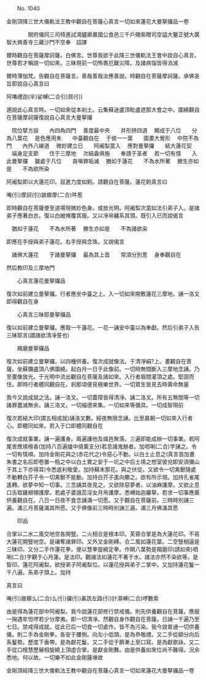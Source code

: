 ﻿　　No. 1040

金剛頂降三世大儀軌法王教中觀自在菩薩心真言一切如來蓮花大曼拏攞品一卷

　　　　開府儀同三司特進試鴻臚卿肅國公食邑三千戶賜紫贈司空謚大鑒正號大廣智大興善寺三藏沙門不空奉　詔譯


爾時觀自在菩薩摩訶薩。白佛言。世尊我欲于此降三世儀軌法王會中說自心真言。世尊若才稱說一切如來。三昧現前一切怖畏厄難災障。及諸病惱皆得消滅

爾時薄伽梵。告觀自在菩薩言。善哉善哉汝應善說。時觀自在菩薩摩訶薩。承佛圣旨即說自心真言曰

阿嚕禮迦(半)娑嚩(二合引)賀(引)

適說此心真言時。一切如來從本剎土。云集蘇迷盧頂毗盧遮那大會之中。圍繞觀自在菩薩摩訶薩復說自心真言大曼拏攞

　院位擘方設　　內四角四門
　善度最中央　　井形拼四道
　顯成于八位　　分為八葉花
　是色應用朱　　中臺觀自在
　于彼一一葉　　圖畫大覺形
　中院不為門　　內外八線道
　微妙建立已　　阿阇梨當入
　應對曼拏攞　　結大蓮花契
　端身定支節　　住于三摩地
　次結盎俱施　　奉請于圣者
　若一切有情　　入此曼拏攞
　雖處于凡位　　貪嗔罪垢滅
　猶如于蓮花　　不為水所著
　勝生亦如是　　不為欲所染　

阿阇梨即以大蓮花印。屈進力度如鉤。請觀自在菩薩。蓮花鉤真言曰

唵(引)摩訶(引)跛娜摩(二合)吽惹

即時觀自在菩薩便至道場現微妙色身。或放光明。阿阇梨次當如法引弟子入。是諸弟子應著白衣。復以白繒掩覆其服。又以凈帛纏系其頭。既引入已而說偈言

　猶如于蓮花　　不為水所著
　勝生亦如是　　不為諸欲染　

即應在手授與弟子蓮花。右手授與念珠。又說偈言

　諸佛大蓮花　　于諸曼拏攞
　最為其上首　　常須分別思
　身奉觀自在　

然后教印及三摩地門

　　心真言蓮花曼拏攞品

復次如前建立曼拏攞。行者應坐中臺之上。入一切如來開敷蓮花三摩地。誦一洛叉即得觀自在身

　　心真言三昧耶曼拏攞品

復以如前建立曼拏攞。應取一千蓮花。一花一誦安中臺以為奉獻。然后引弟子入告三昧耶言(謂諸欲清凈誓也)

　　羯磨曼拏攞品

復次如前建立曼拏攞。以四種供養。復次成就像法。于清凈絹?上。畫觀自在菩薩。坐蘇彌盧頂八佛圍繞。起白月一日于此像前。一切時無間斷入三摩地念誦。乃至畫像放光。于光明中流出觀自在菩薩及諸如來。入行者眉間灌頂之處。堅固而住。即時行者體同觀自在。剎那頃便見極樂世界。一切眾生皆見去時壽命無量

我今又說成就之法。誦一洛叉。一切蓋障皆得清凈。誦二洛叉。所有五無間等一切諸罪盡滅無余。誦三洛叉。一切福德來集。一切如來等備具。一切成智現前

復次若結大印(謂五相成就)誦洛叉數。經夜無限念誦。比至晨朝一切如來入行者心。即體同如來。若入于口即體同觀自在

復次成就事業。誦一遍護身。兩遍護他及城邑聚落。三遍即能成辦一切事業。若阿尾舍應燒檀香(加持八百遍爐中燒薰支分)若息諸鬼魅者。加呬唎(二合)字誦之。令一切有情順。加持金剛花與之(赤花代之)令惡心不動。以白土止息之(真言首加書朱書之名后即卷置一瓶之中以白土實之安于一坑之中后土填之想室彼兌即安須彌山于其上下亦得耳)令悉底利敬愛。加持蘇末那花。與之伏從。又欲令一切禽獸隨處不動轉白芥子令一切禽獸不能動。加持白芥子遙向擲之。欲有所示現。加持孔雀尾遙轉。欲夢中知一切事。三念誦其夜見之。又欲除惡夢者。以油麻護摩。又欲止息口舌取雞翅翎護摩。若處子婆誐蕊淫女月帛護摩。悉嚩始迦羅拏。若求一切事應廣供養觀自在。八日一日夜不食念誦滿一切愿。又于觀自在菩薩前。三時時別誦三遍。滿三月菩薩滿其所愿。又于佛像前三時時別誦三遍。滿三月佛滿其愿

　　印品

合掌以二水二風交地空各開豎。二火相合是根本印。芙蓉合掌是為大蓮花印。不易大蓮花開豎地空。是禳奪諸罪印。又外叉金剛縛。合二風如蓮花葉。二空豎相逼是三昧印。又分二手作蓮花拳。便以慧拳旋繞定拳。作開八葉勢是羯磨印(請如來)呬唎(二合)字觀于心月蓮。是法印。觀諸法如蓮花不著于水。諸法亦然不染欲等。是智印。蓮花阿阇梨。欲授弟子阿阇梨位。以蓮花授與弟子二掌中。又加持蓮花鬘一千八遍。系弟子頭上。加持

真言曰

唵(引)跛娜么(二合)么(引)攞(引)鼻詵左路(引)計濕嚩(二合)啰數索

由是得為蓮花部中阿阇梨。我今說蓮花部修行禁戒儀。則先供養觀自在菩薩。應服一掬遇牟怛啰若少分摩夷。即一切清凈。然觀自身作觀自在菩薩。日誦一千遍乃至七日。禁戒得成就。從此已后一切食一切處作。皆不為污染。我今說普通一切供養儀。則二手為金剛拳。各安于腰側。向左小低頭。是為恭敬禮。又二手從額分向后系鬘勢。歷度下垂帶。是為獻花鬘。又二手從于臍漸上至口寫。是為獻歌詠。又二手從口檀慧歷展相旋繞上頂虛合掌。是獻金剛舞。由是供養如來位尚不難得。況余悉地。何以故。一切樂不如此金剛薩埵故

金剛頂經降三世大儀軌法王教中觀自在菩薩心真言一切如來蓮花大曼拏攞品一卷
